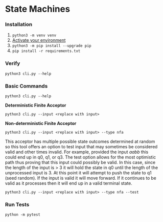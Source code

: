 # State Machines

### Installation

1. `python3 -m venv venv`
2. [Activate your environment](https://docs.python.org/3.9/library/venv.html?highlight=venv)
3. `python3 -m pip install --upgrade pip`
4. `pip install -r requirements.txt`

### Verify ###

`python3 cli.py --help`

### Basic Commands

`python3 cli.py --help`

**Deterministic Finite Acceptor**

`python3 cli.py --input <replace with input>`

**Non-deterministic Finite Acceptor**

`python3 cli.py --input <replace with input> --type nfa`

This acceptor has multiple possible state outcomes determined at random so this tool offers an
option to test input that may sometimes be considered valid and other times invalid. For example,
provided the input _aabb_ this could end up in q0, q1, or q3. The test option allows for the
most optimistic path thus proving that this input could possibly be valid. In this case, since
the length of the input is > 3 it will hold the state in q0 until the length of the unprocessed
input is 3. At this point it will attempt to push the state to q1 (seed random). If the input is
valid it will move forward. If it continues to be valid as it processes then it will end up in a
valid terminal state.

`python3 cli.py --input <replace with input> --type nfa --test`

### Run Tests

`python -m pytest`
